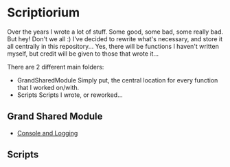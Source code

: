 # Scriptiorium
Over the years I wrote a lot of stuff. Some good, some bad, some really bad. But hey! Don't we all :)
I've decided to rewrite what's necessary, and store it all centrally in this repository... Yes, there will be functions I haven't written myself, but credit will be given to those that wrote it...

There are 2 different main folders:
 
 * GrandSharedModule
 Simply put, the central location for every function that I worked on/with.
 * Scripts
 Scripts I wrote, or reworked...
 
 ## Grand Shared Module
* [Console and Logging](https://github.com/Toasterlabs/Scriptiorium/blob/master/GrandSharedModule/Public/Console%20and%20Logging/readme.md)

## Scripts
